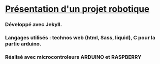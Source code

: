 # [Présentation d'un projet robotique](https://ricou12.github.io/Robotique/)
### Développé avec Jekyll. 
### Langages utilisés : technos web (html, Sass, liquid), C pour la partie arduino.
### Réalisé avec microcontroleurs ARDUINO et RASPBERRY




